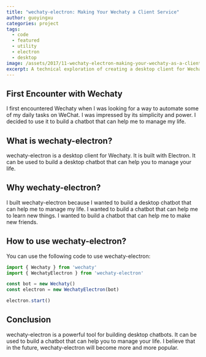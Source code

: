 ```yaml
---
title: "wechaty-electron: Making Your Wechaty a Client Service"
author: guoyingxu
categories: project
tags:
  - code
  - featured
  - utility
  - electron
  - desktop
image: /assets/2017/11-wechaty-electron-making-your-wechaty-as-a-client-service-en/wechaty-electron-making-your-wachaty-as-a-client-service1.webp
excerpt: A technical exploration of creating a desktop client for Wechaty using Electron, enabling real-time WeChat group broadcasting with manual intervention capabilities and cross-platform deployment.
---
```


## First Encounter with Wechaty

I first encountered Wechaty when I was looking for a way to automate some of my daily tasks on WeChat. I was impressed by its simplicity and power. I decided to use it to build a chatbot that can help me to manage my life.

## What is wechaty-electron?

wechaty-electron is a desktop client for Wechaty. It is built with Electron. It can be used to build a desktop chatbot that can help you to manage your life.

## Why wechaty-electron?

I built wechaty-electron because I wanted to build a desktop chatbot that can help me to manage my life. I wanted to build a chatbot that can help me to learn new things. I wanted to build a chatbot that can help me to make new friends.

## How to use wechaty-electron?

You can use the following code to use wechaty-electron:

```typescript
import { Wechaty } from 'wechaty'
import { WechatyElectron } from 'wechaty-electron'

const bot = new Wechaty()
const electron = new WechatyElectron(bot)

electron.start()
```

## Conclusion

wechaty-electron is a powerful tool for building desktop chatbots. It can be used to build a chatbot that can help you to manage your life. I believe that in the future, wechaty-electron will become more and more popular.
